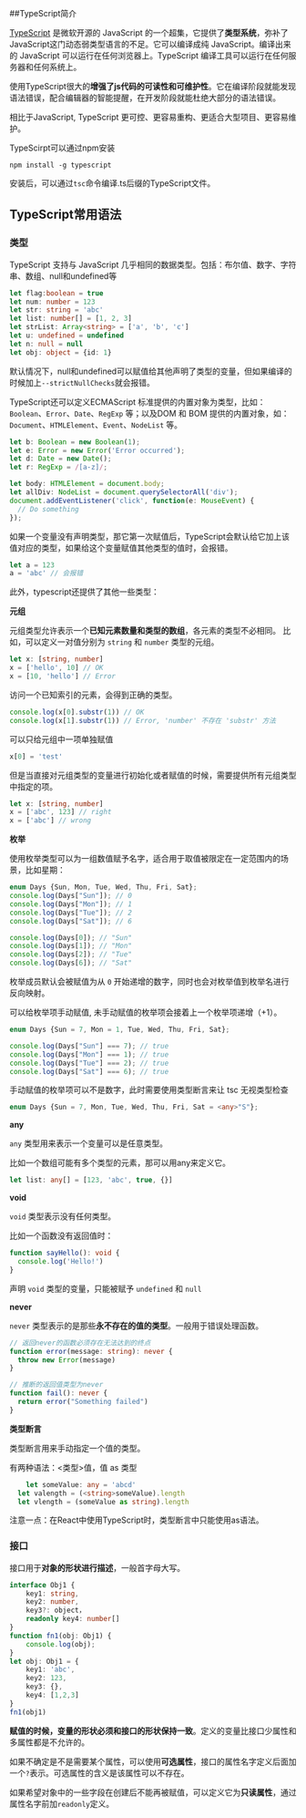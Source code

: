 ##TypeScript简介

[TypeScript](http://www.typescriptlang.org/) 是微软开源的 JavaScript 的一个超集，它提供了**类型系统**，弥补了JavaScript这门动态弱类型语言的不足。它可以编译成纯 JavaScript。编译出来的 JavaScript 可以运行在任何浏览器上。TypeScript 编译工具可以运行在任何服务器和任何系统上。

使用TypeScript很大的**增强了js代码的可读性和可维护性**。它在编译阶段就能发现语法错误，配合编辑器的智能提醒，在开发阶段就能杜绝大部分的语法错误。

相比于JavaScript, TypeScript 更可控、更容易重构、更适合大型项目、更容易维护。

TypeScirpt可以通过npm安装

`npm install -g typescript`

安装后，可以通过`tsc`命令编译.ts后缀的TypeScript文件。

## TypeScript常用语法

### 类型

TypeScript 支持与 JavaScript 几乎相同的数据类型。包括：布尔值、数字、字符串、数组、null和undefined等

```typescript
let flag:boolean = true
let num: number = 123
let str: string = 'abc'
let list: number[] = [1, 2, 3]
let strList: Array<string> = ['a', 'b', 'c']
let u: undefined = undefined
let n: null = null
let obj: object = {id: 1}
```

默认情况下，null和undefined可以赋值给其他声明了类型的变量，但如果编译的时候加上`--strictNullChecks`就会报错。

TypeScript还可以定义ECMAScript 标准提供的内置对象为类型，比如：`Boolean`、`Error`、`Date`、`RegExp` 等；以及DOM 和 BOM 提供的内置对象，如：`Document`、`HTMLElement`、`Event`、`NodeList` 等。

```typescript
let b: Boolean = new Boolean(1);
let e: Error = new Error('Error occurred');
let d: Date = new Date();
let r: RegExp = /[a-z]/;

let body: HTMLElement = document.body;
let allDiv: NodeList = document.querySelectorAll('div');
document.addEventListener('click', function(e: MouseEvent) {
  // Do something
});
```

如果一个变量没有声明类型，那它第一次赋值后，TypeScript会默认给它加上该值对应的类型，如果给这个变量赋值其他类型的值时，会报错。

```typescript
let a = 123
a = 'abc' // 会报错
```



此外，typescript还提供了其他一些类型：

**元组**

元组类型允许表示一个**已知元素数量和类型的数组**，各元素的类型不必相同。 比如，可以定义一对值分别为 `string` 和 `number` 类型的元组。

```typescript
let x: [string, number]
x = ['hello', 10] // OK
x = [10, 'hello'] // Error
```

访问一个已知索引的元素，会得到正确的类型。

```typescript
console.log(x[0].substr(1)) // OK
console.log(x[1].substr(1)) // Error, 'number' 不存在 'substr' 方法
```

可以只给元组中一项单独赋值

```typescript
x[0] = 'test'
```

但是当直接对元组类型的变量进行初始化或者赋值的时候，需要提供所有元组类型中指定的项。

```typescript
let x: [string, number]
x = ['abc', 123] // right
x = ['abc'] // wrong
```

**枚举**

使用枚举类型可以为一组数值赋予名字，适合用于取值被限定在一定范围内的场景，比如星期：

```typescript
enum Days {Sun, Mon, Tue, Wed, Thu, Fri, Sat};
console.log(Days["Sun"]); // 0
console.log(Days["Mon"]); // 1
console.log(Days["Tue"]); // 2
console.log(Days["Sat"]); // 6

console.log(Days[0]); // "Sun"
console.log(Days[1]); // "Mon"
console.log(Days[2]); // "Tue"
console.log(Days[6]); // "Sat"
```

枚举成员默认会被赋值为从 `0` 开始递增的数字，同时也会对枚举值到枚举名进行反向映射。

可以给枚举项手动赋值, 未手动赋值的枚举项会接着上一个枚举项递增（+1）。

```typescript
enum Days {Sun = 7, Mon = 1, Tue, Wed, Thu, Fri, Sat};

console.log(Days["Sun"] === 7); // true
console.log(Days["Mon"] === 1); // true
console.log(Days["Tue"] === 2); // true
console.log(Days["Sat"] === 6); // true
```

手动赋值的枚举项可以不是数字，此时需要使用类型断言来让 tsc 无视类型检查

```typescript
enum Days {Sun = 7, Mon, Tue, Wed, Thu, Fri, Sat = <any>"S"};
```

**any**

`any` 类型用来表示一个变量可以是任意类型。

比如一个数组可能有多个类型的元素，那可以用any来定义它。

```typescript
let list: any[] = [123, 'abc', true, {}]
```

**void**

`void` 类型表示没有任何类型。

比如一个函数没有返回值时：

```typescript
function sayHello(): void {
  console.log('Hello!')
}
```

声明 `void` 类型的变量，只能被赋予 `undefined` 和 `null`

**never**

`never` 类型表示的是那些**永不存在的值的类型**。一般用于错误处理函数。

```typescript
// 返回never的函数必须存在无法达到的终点
function error(message: string): never {
  throw new Error(message)
}

// 推断的返回值类型为never
function fail(): never {
  return error("Something failed")
}
```

**类型断言**

类型断言用来手动指定一个值的类型。

有两种语法：<类型>值，值 as 类型

```typescript
	let someValue: any = 'abcd'
  let valength = (<string>someValue).length
  let vlength = (someValue as string).length
```

注意一点：在React中使用TypeScript时，类型断言中只能使用as语法。

### 接口

接口用于**对象的形状进行描述**，一般首字母大写。

```typescript
interface Obj1 {
    key1: string,
    key2: number,
    key3?: object，
    readonly key4: number[]
}
function fn1(obj: Obj1) {
    console.log(obj);
}
let obj: Obj1 = {
    key1: 'abc',
    key2: 123,
    key3: {},
    key4: [1,2,3]
}
fn1(obj1)
```

**赋值的时候，变量的形状必须和接口的形状保持一致**。定义的变量比接口少属性和多属性都是不允许的。

如果不确定是不是需要某个属性，可以使用**可选属性**，接口的属性名字定义后面加一个`?`表示。可选属性的含义是该属性可以不存在。

如果希望对象中的一些字段在创建后不能再被赋值，可以定义它为**只读属性**，通过属性名字前加`readonly`定义。










